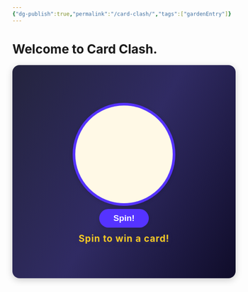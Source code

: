 ```yaml
---
{"dg-publish":true,"permalink":"/card-clash/","tags":["gardenEntry"]}
---
```


# Welcome to Card Clash.

<div class="spin-wheel-container">
  <div class="wheel">
    <div id="wheelCanvas"></div>
    <button id="spinBtn" class="spin-button">Spin!</button>
  </div>
  <div class="result-section">
    <span id="resultDisplay" class="result-display">Spin to win a card!</span>
  </div>
</div>

<script>
// spin.js
class SpinWheel {
    constructor(options) {
        // Each option: { name, chance, display }
        this.options = options;
        this.inventory = null; // To be set by inventory.js
    }

    setInventory(inventory) {
        this.inventory = inventory;
    }

    spin() {
        const totalChance = this.options.reduce((sum, opt) => sum + opt.chance, 0);
        let pick = Math.random() * totalChance;
        for (const opt of this.options) {
            pick -= opt.chance;
            if (pick <= 0) {
                this.addToInventory(opt.name);
                return opt;
            }
        }
        // fallback (shouldn't reach here)
        return this.options[this.options.length - 1];
    }

    addToInventory(itemName) {
        if (this.inventory) {
            this.inventory.addItem(itemName);
        }
    }
}

// Example usage:
const wheelOptions = [
    { name: 'Fire Card', chance: 50, display: '🔥 Fire Card' },
    { name: 'Water Card', chance: 30, display: '💧 Water Card' },
    { name: 'Ultra Rare Card', chance: 5, display: '✨ Ultra Rare!' },
    { name: 'Lucky Upgrade', chance: 15, display: '🎲 Upgrade!' }
];

const spinWheel = new SpinWheel(wheelOptions);

// UI hook (example)
document.getElementById('spinBtn').addEventListener('click', () => {
    const result = spinWheel.spin();
    document.getElementById('resultDisplay').textContent = result.display;
});
</script>

<style>
.spin-wheel-container {
  display: flex;
  flex-direction: column;
  align-items: center;
  justify-content: center;
  min-height: 400px;
  background: linear-gradient(120deg, #24243e 0%, #302b63 50%, #0f0c29 100%);
  border-radius: 16px;
  box-shadow: 0 4px 16px rgba(0,0,0,0.2);
  padding: 40px 20px;
}

.wheel {
  position: relative;
  width: 250px;
  height: 250px;
  margin-bottom: 24px;
  display: flex;
  align-items: center;
  justify-content: center;
}

#wheelCanvas {
  width: 220px;
  height: 220px;
  border-radius: 50%;
  background: #fff9e6;
  border: 6px solid #5533ff;
  box-shadow: 0 2px 8px rgba(0,0,0,0.15);
  display: flex;
  align-items: center;
  justify-content: center;
  font-size: 1.5rem;
}

.spin-button {
  position: absolute;
  bottom: -40px;
  left: 50%;
  transform: translateX(-50%);
  padding: 10px 32px;
  font-size: 1.2rem;
  font-weight: 600;
  background: #5533ff;
  color: #fff;
  border: none;
  border-radius: 24px;
  box-shadow: 0 2px 8px rgba(0,0,0,0.12);
  cursor: pointer;
  transition: background 0.2s;
}
.spin-button:hover {
  background: #7755ff;
}

.result-section {
  margin-top: 28px;
  text-align: center;
}

.result-display {
  font-size: 1.3rem;
  font-weight: 700;
  color: #f9ca24;
  text-shadow: 0 2px 8px #302b63;
  letter-spacing: 1px;
}

/* Responsive for mobile */
@media (max-width: 600px) {
  .spin-wheel-container {
    min-height: 250px;
    padding: 20px 5px;
  }
  .wheel {
    width: 180px;
    height: 180px;
  }
  #wheelCanvas {
    width: 150px;
    height: 150px;
    font-size: 1rem;
  }
  .spin-button {
    padding: 8px 18px;
    font-size: 1rem;
    bottom: -30px;
  }
}
</style>